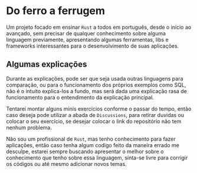 # Do ferro a ferrugem

Um projeto focado em ensinar `Rust` a todos em português, desde o início ao avançado, sem precisar de qualquer conhecimento sobre alguma linguagem previamente, apresentando algumas ferramentas, libs e frameworks interessantes para o desenvolvimento de suas aplicações.

## Algumas explicações

Durante as explicações, pode ser que seja usada outras linguagens para comparação, ou para o funcionamento dos próprios exemplos como SQL, não é o intuito explica-los a fundo, mas será dada uma explicação rasa de funcionamento para o entendimento da explicação principal.

Tentarei montar alguns minis exercícios conforme o passar do tempo, então caso deseja pode utilizar a abada de `Discussions`, para retirar duvidas ou colocar o seu exercício, se desejar colocar o link do repositório não tem nenhum problema.

Não sou um profissional de `Rust`, mas tenho conhecimento para fazer aplicações, então caso tenha algum codigo feito da maneira errado me desculpe, estarei sempre buscando apresentar o melhor sobre o conhecimento que tenho sobre essa linguagem, sinta-se livre para corrigir os códigos ou até mesmo adicionar novos temas.
